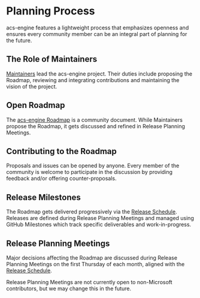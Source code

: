 # Planning Process

acs-engine features a lightweight process that emphasizes openness and ensures every community member can be an integral part of planning for the future.

## The Role of Maintainers

[Maintainers][] lead the acs-engine project. Their duties include proposing the Roadmap, reviewing and integrating contributions and maintaining the vision of the project.

## Open Roadmap

The [acs-engine Roadmap](roadmap.md) is a community document. While Maintainers propose the Roadmap, it gets discussed and refined in Release Planning Meetings.

## Contributing to the Roadmap

Proposals and issues can be opened by anyone. Every member of the community is welcome to participate in the discussion by providing feedback and/or offering counter-proposals.

## Release Milestones

The Roadmap gets delivered progressively via the [Release Schedule][].  Releases are defined during Release Planning Meetings and managed using GitHub Milestones which track specific deliverables and work-in-progress.

## Release Planning Meetings

Major decisions affecting the Roadmap are discussed during Release Planning Meetings on the first Thursday of each month, aligned with the [Release Schedule][].

Release Planning Meetings are not currently open to non-Microsoft contributors, but we may change this in the future.

[Maintainers]: https://github.com/Azure/acs-engine/blob/master/OWNERS
[Release Schedule]: releases.md
